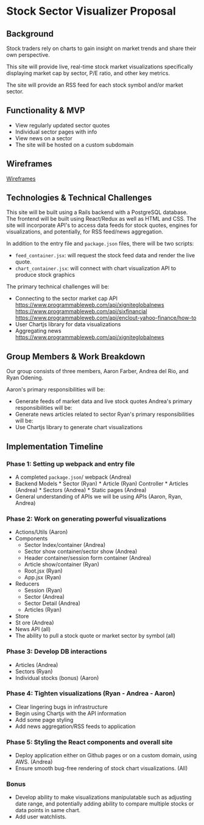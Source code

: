 # Stock Sector Visualizer Proposal

## Background

Stock traders rely on charts to gain insight on market trends and share their own perspective.

This site will provide live, real-time stock market visualizations specifically displaying market cap by sector, P/E ratio, and other key metrics.

The site will provide an RSS feed for each stock symbol and/or market sector.

## Functionality & MVP

  - View regularly updated sector quotes
  - Individual sector pages with info
  - View news on a sector
  - The site will be hosted on a custom subdomain

## Wireframes
[Wireframes](https://github.com/adelrio1/stockSectorVisualizer/tree/master/docs/wireframes)

## Technologies & Technical Challenges

This site will be built using a Rails backend with a PostgreSQL database. The frontend will be built using React/Redux as well as HTML and CSS. The site will incorporate API's to access data feeds for stock quotes, engines for visualizations, and potentially, for RSS feed/news aggregation.

In addition to the entry file and `package.json` files, there will be two scripts:
- `feed_container.jsx`: will request the stock feed data and render the live quote.
- `chart_container.jsx`: will connect with chart visualization API to produce stock graphics

The primary technical challenges will be:
  - Connecting to the sector market cap API
    https://www.programmableweb.com/api/xigniteglobalnews
    https://www.programmableweb.com/api/sixfinancial
    https://www.programmableweb.com/api/enclout-yahoo-finance/how-to
  - User Chartjs library for data visualizations
  - Aggregating news
  	https://www.programmableweb.com/api/xigniteglobalnews


## Group Members & Work Breakdown
Our group consists of three members, Aaron Farber, Andrea del Rio, and Ryan Odening.

Aaron's primary responsibilities will be:
  - Generate feeds of market data and live stock quotes
Andrea's primary responsibilities will be:
  - Generate news articles related to sector
Ryan's primary responsibilities will be:
  - Use Chartjs library to generate chart visualizations

## Implementation Timeline

### Phase 1: Setting up webpack and entry file
- A completed `package.json`/ webpack (Andrea)
- Backend
    Models
      * Sector (Ryan)
      * Article (Ryan)
    Controller
      * Articles (Andrea)
      * Sectors (Andrea)
      * Static pages (Andrea)
- General understanding of APIs we will be using APIs (Aaron, Ryan, Andrea)

### Phase 2: Work on generating powerful visualizations
- Actions/Utils (Aaron)
- Components
  - Sector Index/container (Andrea)
  - Sector show container/sector show (Andrea)
  - Header container/session form container (Andrea)
  - Article show/container (Ryan)
  - Root.jsx (Ryan)
  - App.jsx (Ryan)
- Reducers
  - Session (Ryan)
  - Sector (Andrea)
  - Sector Detail (Andrea)
  - Articles (Ryan)
- Store
- St  ore (Andrea)
- News API (all)
- The ability to pull a stock quote or market sector by symbol (all)

### Phase 3: Develop DB interactions
- Articles (Andrea)
- Sectors (Ryan)
- Individual stocks (bonus) (Aaron)

### Phase 4: Tighten visualizations (Ryan - Andrea - Aaron)
- Clear lingering bugs in infrastructure
- Begin using Chartjs with the API information
- Add some page styling
- Add news aggregation/RSS feeds to application

### Phase 5: Styling the React components and overall site
- Deploy application either on Github pages or on a custom domain, using AWS. (Andrea)
- Ensure smooth bug-free rendering of stock chart visualizations. (All)

### Bonus
- Develop ability to make visualizations manipulatable such as adjusting date range, and potentially adding ability to compare multiple stocks or data points in same chart.
- Add user watchlists.

